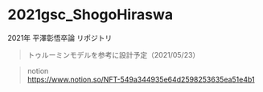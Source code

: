 # 2021gsc_ShogoHiraswa
2021年 平澤彰悟卒論 リポジトリ

> トゥルーミンモデルを参考に設計予定（2021/05/23）   

> notion   
https://www.notion.so/NFT-549a344935e64d2598253635ea51e4b1
